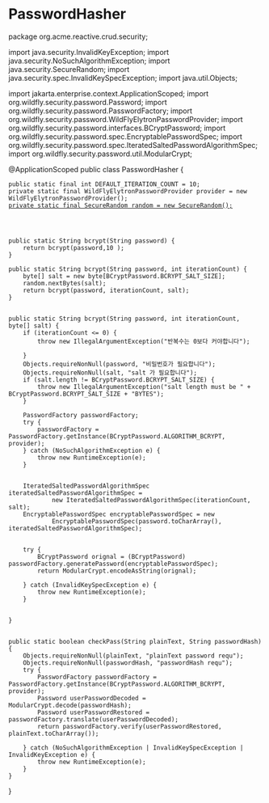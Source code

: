 # PasswordHasher

package org.acme.reactive.crud.security;

import java.security.InvalidKeyException; import java.security.NoSuchAlgorithmException; import java.security.SecureRandom; import java.security.spec.InvalidKeySpecException; import java.util.Objects;

import jakarta.enterprise.context.ApplicationScoped; import org.wildfly.security.password.Password; import org.wildfly.security.password.PasswordFactory; import org.wildfly.security.password.WildFlyElytronPasswordProvider; import org.wildfly.security.password.interfaces.BCryptPassword; import org.wildfly.security.password.spec.EncryptablePasswordSpec; import org.wildfly.security.password.spec.IteratedSaltedPasswordAlgorithmSpec; import org.wildfly.security.password.util.ModularCrypt;

@ApplicationScoped public class PasswordHasher {

<pre class="language-java" data-title="" data-overflow="wrap" data-line-numbers><code class="lang-java">public static final int DEFAULT_ITERATION_COUNT = 10;
private static final WildFlyElytronPasswordProvider provider = new WildFlyElytronPasswordProvider();
<a data-footnote-ref href="#user-content-fn-1">private static final SecureRandom random = new SecureRandom();</a>




public static String bcrypt(String password) {
    return bcrypt(password,10 );
}

public static String bcrypt(String password, int iterationCount) {
    byte[] salt = new byte[BCryptPassword.BCRYPT_SALT_SIZE];
    random.nextBytes(salt);
    return bcrypt(password, iterationCount, salt);
}


public static String bcrypt(String password, int iterationCount, byte[] salt) {
    if (iterationCount &#x3C;= 0) {
        throw new IllegalArgumentException("반복수는 0보다 커야합니다");

    }
    Objects.requireNonNull(password, "비밀번호가 필요합니다");
    Objects.requireNonNull(salt, "salt 가 필요합니다");
    if (salt.length != BCryptPassword.BCRYPT_SALT_SIZE) {
        throw new IllegalArgumentException("salt length must be " + BCryptPassword.BCRYPT_SALT_SIZE + "BYTES");
    }

    PasswordFactory passwordFactory;
    try {
        passwordFactory = PasswordFactory.getInstance(BCryptPassword.ALGORITHM_BCRYPT, provider);
    } catch (NoSuchAlgorithmException e) {
        throw new RuntimeException(e);
    }


    IteratedSaltedPasswordAlgorithmSpec iteratedSaltedPasswordAlgorithmSpec =
            new IteratedSaltedPasswordAlgorithmSpec(iterationCount, salt);
    EncryptablePasswordSpec encryptablePasswordSpec = new
            EncryptablePasswordSpec(password.toCharArray(), iteratedSaltedPasswordAlgorithmSpec);


    try {
        BCryptPassword orignal = (BCryptPassword) passwordFactory.generatePassword(encryptablePasswordSpec);
        return ModularCrypt.encodeAsString(orignal);

    } catch (InvalidKeySpecException e) {
        throw new RuntimeException(e);
    }


}


public static boolean checkPass(String plainText, String passwordHash) {
    Objects.requireNonNull(plainText, "plainText password requ");
    Objects.requireNonNull(passwordHash, "passwordHash requ");
    try {
        PasswordFactory passwordFactory = PasswordFactory.getInstance(BCryptPassword.ALGORITHM_BCRYPT, provider);
        Password userPasswordDecoded = ModularCrypt.decode(passwordHash);
        Password userPasswordRestored = passwordFactory.translate(userPasswordDecoded);
        return passwordFactory.verify(userPasswordRestored, plainText.toCharArray());

    } catch (NoSuchAlgorithmException | InvalidKeySpecException | InvalidKeyException e) {
        throw new RuntimeException(e);
    }
}
</code></pre>

}

[^1]: 
